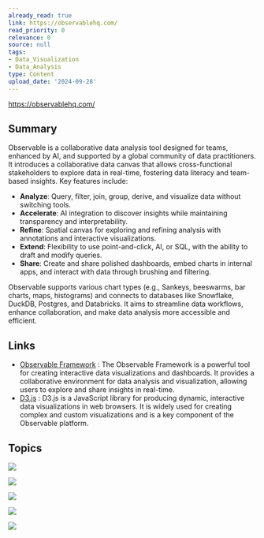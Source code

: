 ```yaml
---
already_read: true
link: https://observablehq.com/
read_priority: 0
relevance: 0
source: null
tags:
- Data_Visualization
- Data_Analysis
type: Content
upload_date: '2024-09-28'
---
```


https://observablehq.com/
## Summary

Observable is a collaborative data analysis tool designed for teams, enhanced by AI, and supported by a global community of data practitioners. It introduces a collaborative data canvas that allows cross-functional stakeholders to explore data in real-time, fostering data literacy and team-based insights. Key features include:

- **Analyze**: Query, filter, join, group, derive, and visualize data without switching tools.
- **Accelerate**: AI integration to discover insights while maintaining transparency and interpretability.
- **Refine**: Spatial canvas for exploring and refining analysis with annotations and interactive visualizations.
- **Extend**: Flexibility to use point-and-click, AI, or SQL, with the ability to draft and modify queries.
- **Share**: Create and share polished dashboards, embed charts in internal apps, and interact with data through brushing and filtering.

Observable supports various chart types (e.g., Sankeys, beeswarms, bar charts, maps, histograms) and connects to databases like Snowflake, DuckDB, Postgres, and Databricks. It aims to streamline data workflows, enhance collaboration, and make data analysis more accessible and efficient.
## Links

- [Observable Framework](https://observablehq.com/framework/) : The Observable Framework is a powerful tool for creating interactive data visualizations and dashboards. It provides a collaborative environment for data analysis and visualization, allowing users to explore and share insights in real-time.
- [D3.js](https://d3js.org/) : D3.js is a JavaScript library for producing dynamic, interactive data visualizations in web browsers. It is widely used for creating complex and custom visualizations and is a key component of the Observable platform.

## Topics

![](topics/Platform/Observable)

![](topics/Concept/Collaborative%20Data%20Canvas)

![](topics/Concept/AI%20Powered%20Data%20Analysis)

![](topics/Concept/Interactive%20Visualizations)

![](topics/Concept/Data%20Literacy)